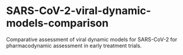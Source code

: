 # SARS-CoV-2-viral-dynamic-models-comparison
Comparative assessment of viral dynamic models for SARS-CoV-2 for pharmacodynamic assessment in early treatment trials.
